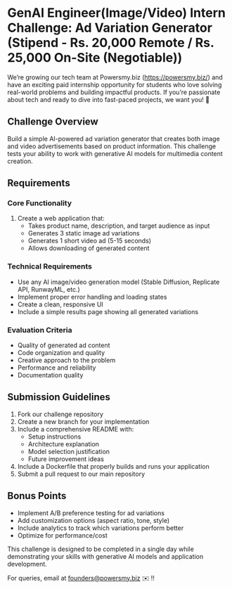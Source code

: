 # GenAI Engineer(Image/Video) Intern Challenge: Ad Variation Generator (Stipend - Rs. 20,000 Remote / Rs. 25,000 On-Site (Negotiable))
We’re growing our tech team at Powersmy.biz (https://powersmy.biz/) and have an exciting paid internship opportunity for students who love solving real-world problems and building impactful products. If you’re passionate about tech and ready to dive into fast-paced projects, we want you! 🙌

## Challenge Overview
Build a simple AI-powered ad variation generator that creates both image and video advertisements based on product information. This challenge tests your ability to work with generative AI models for multimedia content creation.

## Requirements

### Core Functionality
1. Create a web application that:
   - Takes product name, description, and target audience as input
   - Generates 3 static image ad variations
   - Generates 1 short video ad (5-15 seconds)
   - Allows downloading of generated content

### Technical Requirements
- Use any AI image/video generation model (Stable Diffusion, Replicate API, RunwayML, etc.)
- Implement proper error handling and loading states
- Create a clean, responsive UI
- Include a simple results page showing all generated variations

### Evaluation Criteria
- Quality of generated ad content
- Code organization and quality
- Creative approach to the problem
- Performance and reliability
- Documentation quality

## Submission Guidelines
1. Fork our challenge repository
2. Create a new branch for your implementation
3. Include a comprehensive README with:
   - Setup instructions
   - Architecture explanation
   - Model selection justification
   - Future improvement ideas
4. Include a Dockerfile that properly builds and runs your application
5. Submit a pull request to our main repository

## Bonus Points
- Implement A/B preference testing for ad variations
- Add customization options (aspect ratio, tone, style)
- Include analytics to track which variations perform better
- Optimize for performance/cost

This challenge is designed to be completed in a single day while demonstrating your skills with generative AI models and application development.

For queries, email at founders@powersmy.biz ✉️ !!
